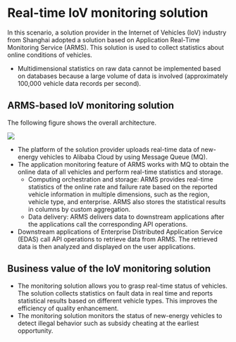 # Real-time IoV monitoring solution

In this scenario, a solution provider in the Internet of Vehicles \(IoV\) industry from Shanghai adopted a solution based on Application Real-Time Monitoring Service \(ARMS\). This solution is used to collect statistics about online conditions of vehicles.

-   Multidimensional statistics on raw data cannot be implemented based on databases because a large volume of data is involved \(approximately 100,000 vehicle data records per second\).

## ARMS-based IoV monitoring solution

The following figure shows the overall architecture.

![](https://static-aliyun-doc.oss-accelerate.aliyuncs.com/assets/img/en-US/2360537751/p43443.png)

-   The platform of the solution provider uploads real-time data of new-energy vehicles to Alibaba Cloud by using Message Queue \(MQ\).
-   The application monitoring feature of ARMS works with MQ to obtain the online data of all vehicles and perform real-time statistics and storage.
    -   Computing orchestration and storage: ARMS provides real-time statistics of the online rate and failure rate based on the reported vehicle information in multiple dimensions, such as the region, vehicle type, and enterprise. ARMS also stores the statistical results in columns by custom aggregation.
    -   Data delivery: ARMS delivers data to downstream applications after the applications call the corresponding API operations.
-   Downstream applications of Enterprise Distributed Application Service \(EDAS\) call API operations to retrieve data from ARMS. The retrieved data is then analyzed and displayed on the user applications.

## Business value of the IoV monitoring solution

-   The monitoring solution allows you to grasp real-time status of vehicles. The solution collects statistics on fault data in real time and reports statistical results based on different vehicle types. This improves the efficiency of quality enhancement.
-   The monitoring solution monitors the status of new-energy vehicles to detect illegal behavior such as subsidy cheating at the earliest opportunity.

